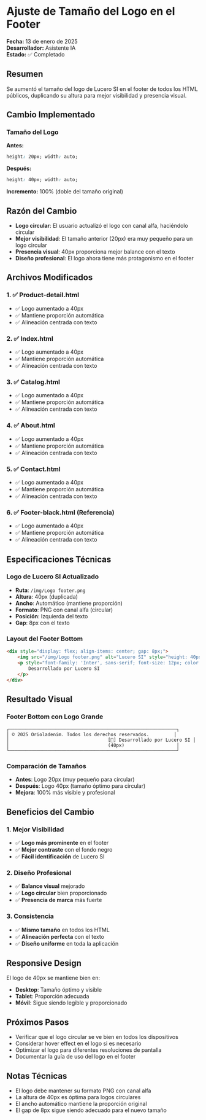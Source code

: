 # Ajuste de Tamaño del Logo en el Footer

**Fecha:** 13 de enero de 2025  
**Desarrollador:** Asistente IA  
**Estado:** ✅ Completado

## Resumen
Se aumentó el tamaño del logo de Lucero SI en el footer de todos los HTML públicos, duplicando su altura para mejor visibilidad y presencia visual.

## Cambio Implementado

### **Tamaño del Logo**
**Antes:**
```css
height: 20px; width: auto;
```

**Después:**
```css
height: 40px; width: auto;
```

**Incremento:** 100% (doble del tamaño original)

## Razón del Cambio
- **Logo circular**: El usuario actualizó el logo con canal alfa, haciéndolo circular
- **Mejor visibilidad**: El tamaño anterior (20px) era muy pequeño para un logo circular
- **Presencia visual**: 40px proporciona mejor balance con el texto
- **Diseño profesional**: El logo ahora tiene más protagonismo en el footer

## Archivos Modificados

### **1. ✅ Product-detail.html**
- ✅ Logo aumentado a 40px
- ✅ Mantiene proporción automática
- ✅ Alineación centrada con texto

### **2. ✅ Index.html**
- ✅ Logo aumentado a 40px
- ✅ Mantiene proporción automática
- ✅ Alineación centrada con texto

### **3. ✅ Catalog.html**
- ✅ Logo aumentado a 40px
- ✅ Mantiene proporción automática
- ✅ Alineación centrada con texto

### **4. ✅ About.html**
- ✅ Logo aumentado a 40px
- ✅ Mantiene proporción automática
- ✅ Alineación centrada con texto

### **5. ✅ Contact.html**
- ✅ Logo aumentado a 40px
- ✅ Mantiene proporción automática
- ✅ Alineación centrada con texto

### **6. ✅ Footer-black.html (Referencia)**
- ✅ Logo aumentado a 40px
- ✅ Mantiene proporción automática
- ✅ Alineación centrada con texto

## Especificaciones Técnicas

### **Logo de Lucero SI Actualizado**
- **Ruta**: `/img/Logo footer.png`
- **Altura**: 40px (duplicada)
- **Ancho**: Automático (mantiene proporción)
- **Formato**: PNG con canal alfa (circular)
- **Posición**: Izquierda del texto
- **Gap**: 8px con el texto

### **Layout del Footer Bottom**
```html
<div style="display: flex; align-items: center; gap: 8px;">
    <img src="/img/Logo footer.png" alt="Lucero SI" style="height: 40px; width: auto;">
    <p style="font-family: 'Inter', sans-serif; font-size: 12px; color: #999; margin: 0;">
        Desarrollado por Lucero SI
    </p>
</div>
```

## Resultado Visual

### **Footer Bottom con Logo Grande**
```
┌─────────────────────────────────────────────────────────────┐
│ © 2025 Orioladenim. Todos los derechos reservados.         │
│                                    [🔵] Desarrollado por Lucero SI │
│                                    (40px)                   │
└─────────────────────────────────────────────────────────────┘
```

### **Comparación de Tamaños**
- **Antes**: Logo 20px (muy pequeño para circular)
- **Después**: Logo 40px (tamaño óptimo para circular)
- **Mejora**: 100% más visible y profesional

## Beneficios del Cambio

### **1. Mejor Visibilidad**
- ✅ **Logo más prominente** en el footer
- ✅ **Mejor contraste** con el fondo negro
- ✅ **Fácil identificación** de Lucero SI

### **2. Diseño Profesional**
- ✅ **Balance visual** mejorado
- ✅ **Logo circular** bien proporcionado
- ✅ **Presencia de marca** más fuerte

### **3. Consistencia**
- ✅ **Mismo tamaño** en todos los HTML
- ✅ **Alineación perfecta** con el texto
- ✅ **Diseño uniforme** en toda la aplicación

## Responsive Design
El logo de 40px se mantiene bien en:
- **Desktop**: Tamaño óptimo y visible
- **Tablet**: Proporción adecuada
- **Móvil**: Sigue siendo legible y proporcionado

## Próximos Pasos
- Verificar que el logo circular se ve bien en todos los dispositivos
- Considerar hover effect en el logo si es necesario
- Optimizar el logo para diferentes resoluciones de pantalla
- Documentar la guía de uso del logo en el footer

## Notas Técnicas
- El logo debe mantener su formato PNG con canal alfa
- La altura de 40px es óptima para logos circulares
- El ancho automático mantiene la proporción original
- El gap de 8px sigue siendo adecuado para el nuevo tamaño
